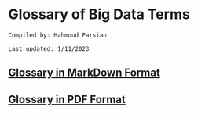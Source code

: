 # Glossary of Big Data Terms

	Compiled by: Mahmoud Parsian

	Last updated: 1/11/2023


## [Glossary in MarkDown Format](./glossary_of_big_data_and_mapreduce.md)	

## [Glossary in PDF Format](./glossary_of_big_data_and_mapreduce.pdf)












